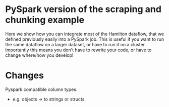 # PySpark version of the scraping and chunking example

Here we show how you can integrate most of the Hamilton dataflow, that we defined previously
easily into a PySpark job. This is useful if you want to run the same dataflow on a larger dataset,
or have to run it on a cluster. Importantly this means you don't have to rewrite your
code, or have to change where/how you develop!


# Changes
Pyspark compatible column types.
 - e.g. objects -> to strings or structs.
